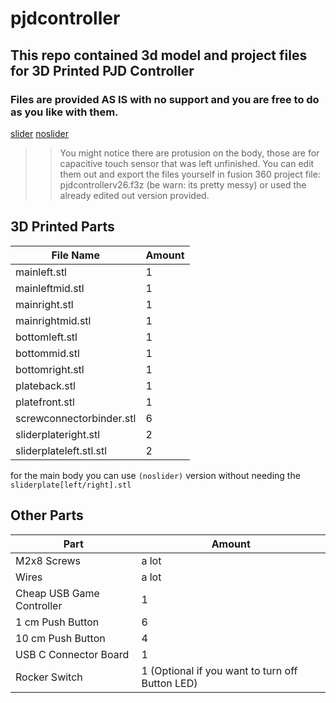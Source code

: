 # pjdcontroller
## This repo contained 3d model and project files for 3D Printed PJD Controller
### Files are provided AS IS with no support and you are free to do as you like with them.

[slider](https://github.com/nut1414/pjdcontroller/blob/master/withslider.png?raw=true)
[noslider](https://github.com/nut1414/pjdcontroller/blob/master/noslider.png?raw=true)

>> You might notice there are protusion on the body, those are for capacitive touch sensor that was left unfinished. You can edit them out and export the files yourself in fusion 360 project file: pjdcontrollerv26.f3z (be warn: its pretty messy) or used the already edited out version provided.

## 3D Printed Parts
| File Name | Amount |
| ------ | ------ |
| mainleft.stl | 1 |
| mainleftmid.stl | 1 |
| mainright.stl | 1 | 
| mainrightmid.stl | 1 |
| bottomleft.stl | 1 |
| bottommid.stl | 1 |
| bottomright.stl | 1 |
| plateback.stl | 1 |
| platefront.stl | 1 |
| screwconnectorbinder.stl | 6 |
| sliderplateright.stl | 2 |
| sliderplateleft.stl.stl | 2 |

for the main body you can use ```(noslider)``` version without needing the ```sliderplate[left/right].stl```

## Other Parts
| Part | Amount |
| ------ | ------ |
| M2x8 Screws | a lot |
| Wires | a lot |
| Cheap USB Game Controller | 1 |
| 1 cm Push Button | 6 | 
| 10 cm Push Button | 4 |
| USB C Connector Board | 1 |
| Rocker Switch | 1 (Optional if you want to turn off Button LED) |


